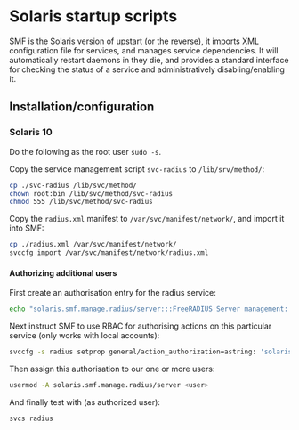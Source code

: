 # Solaris startup scripts

SMF is the Solaris version of upstart (or the reverse), it imports XML configuration file for services, and manages service dependencies. It will automatically restart daemons in they die, and provides a standard interface for checking the status of a service and administratively disabling/enabling it.

## Installation/configuration

### Solaris 10
Do the following as the root user ``sudo -s``.

Copy the service management script ``svc-radius`` to ``/lib/srv/method/``:

```bash
cp ./svc-radius /lib/svc/method/
chown root:bin /lib/svc/method/svc-radius
chmod 555 /lib/svc/method/svc-radius
```

Copy the ``radius.xml`` manifest to ``/var/svc/manifest/network/``, and import it into SMF:

```bash
cp ./radius.xml /var/svc/manifest/network/
svccfg import /var/svc/manifest/network/radius.xml
```

#### Authorizing additional users

First create an authorisation entry for the radius service:
```bash
echo "solaris.smf.manage.radius/server:::FreeRADIUS Server management::" >> /etc/security/auth_attr
```

Next instruct SMF to use RBAC for authorising actions on this particular service (only works with local accounts):
```bash
svccfg -s radius setprop general/action_authorization=astring: 'solaris.smf.manage.radius/server'
```

Then assign this authorisation to our one or more users:
```bash
usermod -A solaris.smf.manage.radius/server <user>
```

And finally test with (as authorized user):
```bash
svcs radius
```
